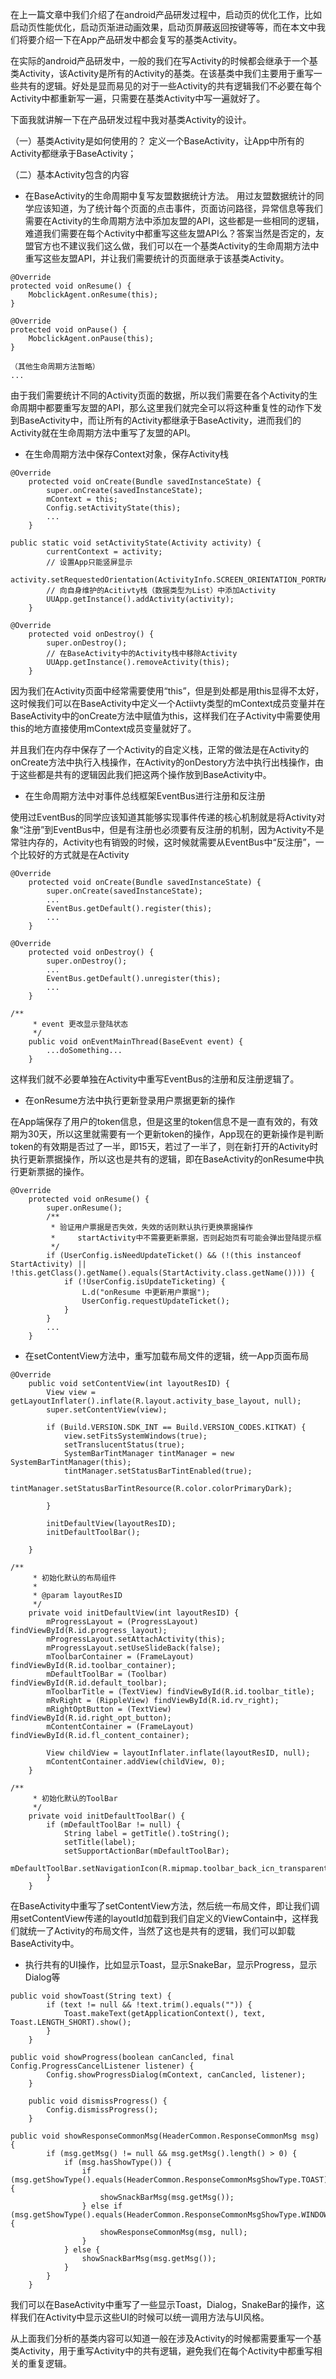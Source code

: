 在上一篇文章中我们介绍了在android产品研发过程中，启动页的优化工作，比如启动页性能优化，启动页渐进动画效果，启动页屏蔽返回按键等等，而在本文中我们将要介绍一下在App产品研发中都会复写的基类Activity。

在实际的android产品研发中，一般的我们在写Activity的时候都会继承于一个基类Activity，该Activity是所有的Activity的基类。在该基类中我们主要用于重写一些共有的逻辑。好处是显而易见的对于一些Activity的共有逻辑我们不必要在每个Activity中都重新写一遍，只需要在基类Activity中写一遍就好了。 

下面我就讲解一下在产品研发过程中我对基类Activity的设计。

（一）基类Activity是如何使用的？
定义一个BaseActivity，让App中所有的Activity都继承于BaseActivity；

（二）基本Activity包含的内容

- 在BaseActivity的生命周期中复写友盟数据统计方法。
用过友盟数据统计的同学应该知道，为了统计每个页面的点击事件，页面访问路径，异常信息等我们需要在Activity的生命周期方法中添加友盟的API，这些都是一些相同的逻辑，难道我们需要在每个Activity中都重写这些友盟API么？答案当然是否定的，友盟官方也不建议我们这么做，我们可以在一个基类Activity的生命周期方法中重写这些友盟API，并让我们需要统计的页面继承于该基类Activity。
```
@Override
protected void onResume() {
	MobclickAgent.onResume(this);
}

@Override
protected void onPause() {
	MobclickAgent.onPause(this);
}

（其他生命周期方法暂略）
...
```
由于我们需要统计不同的Activity页面的数据，所以我们需要在各个Activity的生命周期中都要重写友盟的API，那么这里我们就完全可以将这种重复性的动作下发到BaseActivity中，而让所有的Activity都继承于BaseActivity，进而我们的Activity就在生命周期方法中重写了友盟的API。



- 在生命周期方法中保存Context对象，保存Activity栈

```
@Override
    protected void onCreate(Bundle savedInstanceState) {
        super.onCreate(savedInstanceState);
        mContext = this;
        Config.setActivityState(this);
        ...
    }

public static void setActivityState(Activity activity) {
        currentContext = activity;
        // 设置App只能竖屏显示
        activity.setRequestedOrientation(ActivityInfo.SCREEN_ORIENTATION_PORTRAIT);
        // 向自身维护的Acitivty栈（数据类型为List）中添加Activity
        UUApp.getInstance().addActivity(activity);
    }

@Override
    protected void onDestroy() {
        super.onDestroy();
        // 在BaseActivity中的Activity栈中移除Activity
        UUApp.getInstance().removeActivity(this);
    }
```
因为我们在Activity页面中经常需要使用“this”，但是到处都是用this显得不太好，这时候我们可以在BaseActivity中定义一个Actiivty类型的mContext成员变量并在BaseActivity中的onCreate方法中赋值为this，这样我们在子Activity中需要使用this的地方直接使用mContext成员变量就好了。

并且我们在内存中保存了一个Activity的自定义栈，正常的做法是在Activity的onCreate方法中执行入栈操作，在Activity的onDestory方法中执行出栈操作，由于这些都是共有的逻辑因此我们把这两个操作放到BaseActivity中。


- 在生命周期方法中对事件总线框架EventBus进行注册和反注册

使用过EventBus的同学应该知道其能够实现事件传递的核心机制就是将Activity对象“注册”到EventBus中，但是有注册也必须要有反注册的机制，因为Activity不是常驻内存的，Activity也有销毁的时候，这时候就需要从EventBus中“反注册”，一个比较好的方式就是在Activity
```
@Override
    protected void onCreate(Bundle savedInstanceState) {
        super.onCreate(savedInstanceState);
        ...
        EventBus.getDefault().register(this);
	    ...
    }

@Override
    protected void onDestroy() {
        super.onDestroy();
        ...
        EventBus.getDefault().unregister(this);
        ...
    }

/**
     * event 更改显示登陆状态
     */
    public void onEventMainThread(BaseEvent event) {
        ...doSomething...
    }
```
这样我们就不必要单独在Activity中重写EventBus的注册和反注册逻辑了。

- 在onResume方法中执行更新登录用户票据更新的操作

在App端保存了用户的token信息，但是这里的token信息不是一直有效的，有效期为30天，所以这里就需要有一个更新token的操作，App现在的更新操作是判断token的有效期是否过了一半，即15天，若过了一半了，则在新打开的Activity时执行更新票据操作，所以这也是共有的逻辑，即在BaseActivity的onResume中执行更新票据的操作。
```
@Override
    protected void onResume() {
        super.onResume();
        /**
         * 验证用户票据是否失效，失效的话则默认执行更换票据操作
         *     startActivity中不需要更新票据，否则起始页有可能会弹出登陆提示框
         */
        if (UserConfig.isNeedUpdateTicket() && (!(this instanceof StartActivity) || !this.getClass().getName().equals(StartActivity.class.getName()))) {
            if (!UserConfig.isUpdateTicketing) {
                L.d("onResume 中更新用户票据");
                UserConfig.requestUpdateTicket();
            }
        }
        ...
    }
```

- 在setContentView方法中，重写加载布局文件的逻辑，统一App页面布局

```
@Override
    public void setContentView(int layoutResID) {
        View view = getLayoutInflater().inflate(R.layout.activity_base_layout, null);
        super.setContentView(view);

        if (Build.VERSION.SDK_INT == Build.VERSION_CODES.KITKAT) {
            view.setFitsSystemWindows(true);
            setTranslucentStatus(true);
            SystemBarTintManager tintManager = new SystemBarTintManager(this);
            tintManager.setStatusBarTintEnabled(true);
            tintManager.setStatusBarTintResource(R.color.colorPrimaryDark);

        }

        initDefaultView(layoutResID);
        initDefaultToolBar();

    }

/**
     * 初始化默认的布局组件
     *
     * @param layoutResID
     */
    private void initDefaultView(int layoutResID) {
        mProgressLayout = (ProgressLayout) findViewById(R.id.progress_layout);
        mProgressLayout.setAttachActivity(this);
        mProgressLayout.setUseSlideBack(false);
        mToolbarContainer = (FrameLayout) findViewById(R.id.toolbar_container);
        mDefaultToolBar = (Toolbar) findViewById(R.id.default_toolbar);
        mToolbarTitle = (TextView) findViewById(R.id.toolbar_title);
        mRvRight = (RippleView) findViewById(R.id.rv_right);
        mRightOptButton = (TextView) findViewById(R.id.right_opt_button);
        mContentContainer = (FrameLayout) findViewById(R.id.fl_content_container);

        View childView = layoutInflater.inflate(layoutResID, null);
        mContentContainer.addView(childView, 0);
    }

/**
     * 初始化默认的ToolBar
     */
    private void initDefaultToolBar() {
        if (mDefaultToolBar != null) {
            String label = getTitle().toString();
            setTitle(label);
            setSupportActionBar(mDefaultToolBar);
            mDefaultToolBar.setNavigationIcon(R.mipmap.toolbar_back_icn_transparent);
        }
    }
```
在BaseActivity中重写了setContentView方法，然后统一布局文件，即让我们调用setContentView传递的layoutId加载到我们自定义的ViewContain中，这样我们就统一了Activity的布局文件，当然了这也是共有的逻辑，我们可以卸载BaseActivity中。

- 执行共有的UI操作，比如显示Toast，显示SnakeBar，显示Progress，显示Dialog等

```
public void showToast(String text) {
        if (text != null && !text.trim().equals("")) {
            Toast.makeText(getApplicationContext(), text, Toast.LENGTH_SHORT).show();
        }
    }

public void showProgress(boolean canCancled, final Config.ProgressCancelListener listener) {
        Config.showProgressDialog(mContext, canCancled, listener);
    }

    public void dismissProgress() {
        Config.dismissProgress();
    }

public void showResponseCommonMsg(HeaderCommon.ResponseCommonMsg msg) {
        if (msg.getMsg() != null && msg.getMsg().length() > 0) {
            if (msg.hasShowType()) {
                if (msg.getShowType().equals(HeaderCommon.ResponseCommonMsgShowType.TOAST)) {
                    showSnackBarMsg(msg.getMsg());
                } else if (msg.getShowType().equals(HeaderCommon.ResponseCommonMsgShowType.WINDOW)) {
                    showResponseCommonMsg(msg, null);
                }
            } else {
                showSnackBarMsg(msg.getMsg());
            }
        }
    }
```
我们可以在BaseActivity中重写了一些显示Toast，Dialog，SnakeBar的操作，这样我们在Activity中显示这些UI的时候可以统一调用方法与UI风格。


从上面我们分析的基类内容可以知道一般在涉及Activity的时候都需要重写一个基类Activity，用于重写Activity中的共有逻辑，避免我们在每个Activity中都重写相关的重复逻辑。
